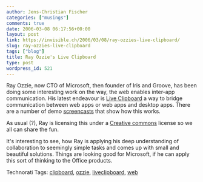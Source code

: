 ```yaml
---
author: Jens-Christian Fischer
categories: ["musings"]
comments: true
date: 2006-03-08 06:17:56+00:00
layout: post
link: https://invisible.ch/2006/03/08/ray-ozzies-live-clipboard/
slug: ray-ozzies-live-clipboard
tags: ["blog"]
title: Ray Ozzie's Live Clipboard
type: post
wordpress_id: 521
---
```


Ray Ozzie, now CTO of Microsoft, then founder of Iris and Groove, has been doing some interesting work on the way, the web enables inter-app communication. His latest endeavour is [Live Clipboard][1] a way to bridge communication between web apps or web apps and desktop apps. There are a number of demo [screencasts][2] that show how this works. 

As usual (?), Ray is licensing this under a [Creative commons][3] license so we all can share the fun.

It's interesting to see, how Ray is applying his deep understanding of collaboration to seemingly simple tasks and comes up with small and beautiful solutions. Things are looking good for Microsoft, if he can apply this sort of thinking to the Office products.


[1]: https://spaces.msn.com/rayozzie/blog/cns!FB3017FBB9B2E142!285.entry?_c11_blogpart_blogpart=blogview&_c=blogpart#permalink
[2]: https://spaces.msn.com/editorial/rayozzie/demo/liveclip/screencast/liveclipdemo.html
[3]: https://www.creativecommons.org


Technorati Tags: [clipboard](https://www.technorati.com/tag/clipboard), [ozzie](https://www.technorati.com/tag/ozzie), [liveclipboard](https://www.technorati.com/tag/liveclipboard), [web](https://www.technorati.com/tag/web)
